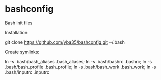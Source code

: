 bashconfig
=============

Bash init files

Installation:

git clone https://github.com/yba35/bashconfig.git ~/.bash

Create symlinks:

ln -s .bash/bash_aliases .bash_aliases; ln -s .bash/bashrc .bashrc; ln -s .bash/bash_profile .bash_profile; ln -s .bash/bash_work .bash_work; ln -s .bash/inputrc .inputrc



